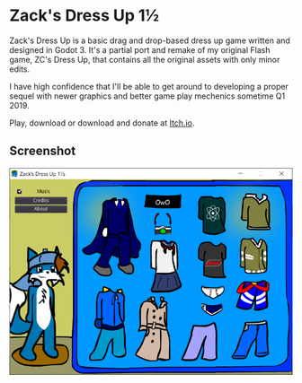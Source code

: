 # Zack's Dress Up 1½

Zack's Dress Up is a basic drag and drop-based dress up game written and designed in Godot 3. It's a partial port and remake of my original Flash game, ZC's Dress Up, that contains all the original assets with only minor edits.

I have high confidence that I'll be able to get around to developing a proper sequel with newer graphics and better game play mechenics sometime Q1 2019.

Play, download or download and donate at [Itch.io](https://antonwilc0x.itch.io/zdressup).

## Screenshot

![](screenshot.png)